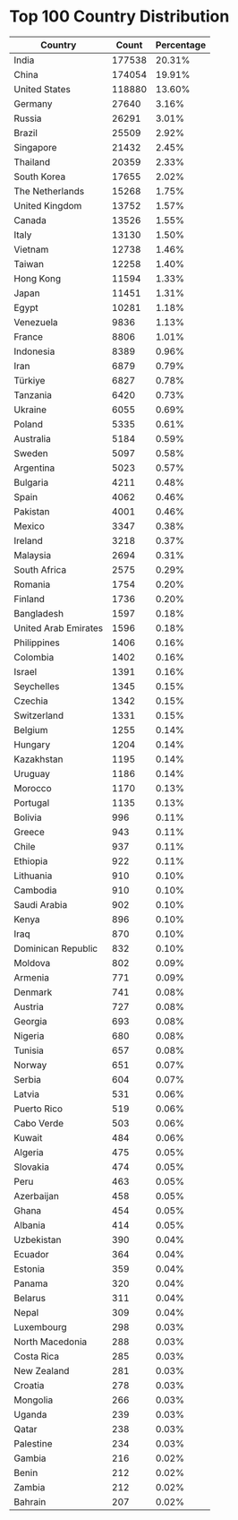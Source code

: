 # Top 100 Country Distribution
| Country | Count | Percentage |
|----|----|----|
| India | 177538 | 20.31% |
| China | 174054 | 19.91% |
| United States | 118880 | 13.60% |
| Germany | 27640 | 3.16% |
| Russia | 26291 | 3.01% |
| Brazil | 25509 | 2.92% |
| Singapore | 21432 | 2.45% |
| Thailand | 20359 | 2.33% |
| South Korea | 17655 | 2.02% |
| The Netherlands | 15268 | 1.75% |
| United Kingdom | 13752 | 1.57% |
| Canada | 13526 | 1.55% |
| Italy | 13130 | 1.50% |
| Vietnam | 12738 | 1.46% |
| Taiwan | 12258 | 1.40% |
| Hong Kong | 11594 | 1.33% |
| Japan | 11451 | 1.31% |
| Egypt | 10281 | 1.18% |
| Venezuela | 9836 | 1.13% |
| France | 8806 | 1.01% |
| Indonesia | 8389 | 0.96% |
| Iran | 6879 | 0.79% |
| Türkiye | 6827 | 0.78% |
| Tanzania | 6420 | 0.73% |
| Ukraine | 6055 | 0.69% |
| Poland | 5335 | 0.61% |
| Australia | 5184 | 0.59% |
| Sweden | 5097 | 0.58% |
| Argentina | 5023 | 0.57% |
| Bulgaria | 4211 | 0.48% |
| Spain | 4062 | 0.46% |
| Pakistan | 4001 | 0.46% |
| Mexico | 3347 | 0.38% |
| Ireland | 3218 | 0.37% |
| Malaysia | 2694 | 0.31% |
| South Africa | 2575 | 0.29% |
| Romania | 1754 | 0.20% |
| Finland | 1736 | 0.20% |
| Bangladesh | 1597 | 0.18% |
| United Arab Emirates | 1596 | 0.18% |
| Philippines | 1406 | 0.16% |
| Colombia | 1402 | 0.16% |
| Israel | 1391 | 0.16% |
| Seychelles | 1345 | 0.15% |
| Czechia | 1342 | 0.15% |
| Switzerland | 1331 | 0.15% |
| Belgium | 1255 | 0.14% |
| Hungary | 1204 | 0.14% |
| Kazakhstan | 1195 | 0.14% |
| Uruguay | 1186 | 0.14% |
| Morocco | 1170 | 0.13% |
| Portugal | 1135 | 0.13% |
| Bolivia | 996 | 0.11% |
| Greece | 943 | 0.11% |
| Chile | 937 | 0.11% |
| Ethiopia | 922 | 0.11% |
| Lithuania | 910 | 0.10% |
| Cambodia | 910 | 0.10% |
| Saudi Arabia | 902 | 0.10% |
| Kenya | 896 | 0.10% |
| Iraq | 870 | 0.10% |
| Dominican Republic | 832 | 0.10% |
| Moldova | 802 | 0.09% |
| Armenia | 771 | 0.09% |
| Denmark | 741 | 0.08% |
| Austria | 727 | 0.08% |
| Georgia | 693 | 0.08% |
| Nigeria | 680 | 0.08% |
| Tunisia | 657 | 0.08% |
| Norway | 651 | 0.07% |
| Serbia | 604 | 0.07% |
| Latvia | 531 | 0.06% |
| Puerto Rico | 519 | 0.06% |
| Cabo Verde | 503 | 0.06% |
| Kuwait | 484 | 0.06% |
| Algeria | 475 | 0.05% |
| Slovakia | 474 | 0.05% |
| Peru | 463 | 0.05% |
| Azerbaijan | 458 | 0.05% |
| Ghana | 454 | 0.05% |
| Albania | 414 | 0.05% |
| Uzbekistan | 390 | 0.04% |
| Ecuador | 364 | 0.04% |
| Estonia | 359 | 0.04% |
| Panama | 320 | 0.04% |
| Belarus | 311 | 0.04% |
| Nepal | 309 | 0.04% |
| Luxembourg | 298 | 0.03% |
| North Macedonia | 288 | 0.03% |
| Costa Rica | 285 | 0.03% |
| New Zealand | 281 | 0.03% |
| Croatia | 278 | 0.03% |
| Mongolia | 266 | 0.03% |
| Uganda | 239 | 0.03% |
| Qatar | 238 | 0.03% |
| Palestine | 234 | 0.03% |
| Gambia | 216 | 0.02% |
| Benin | 212 | 0.02% |
| Zambia | 212 | 0.02% |
| Bahrain | 207 | 0.02% |
